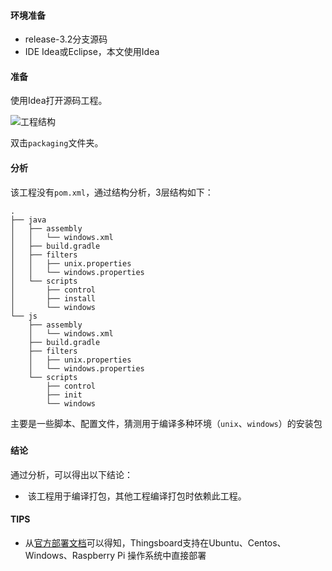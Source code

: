 #### 环境准备

- release-3.2分支源码
- IDE Idea或Eclipse，本文使用Idea


#### 准备

使用Idea打开源码工程。

![工程结构](../../image/工程结构.png)

双击`packaging`文件夹。

#### 分析
该工程没有`pom.xml`，通过结构分析，3层结构如下：

```
.
├── java
│   ├── assembly
│   │   └── windows.xml
│   ├── build.gradle
│   ├── filters
│   │   ├── unix.properties
│   │   └── windows.properties
│   └── scripts
│       ├── control
│       ├── install
│       └── windows
└── js
    ├── assembly
    │   └── windows.xml
    ├── build.gradle
    ├── filters
    │   ├── unix.properties
    │   └── windows.properties
    └── scripts
        ├── control
        ├── init
        └── windows
```

主要是一些脚本、配置文件，猜测用于编译多种环境（`unix`、`windows`）的安装包

##### 

#### 结论
通过分析，可以得出以下结论：

-  该工程用于编译打包，其他工程编译打包时依赖此工程。

#### TIPS

- 从[官方部署文档](https://thingsboard.io/docs/user-guide/install/installation-options/)可以得知，Thingsboard支持在Ubuntu、Centos、Windows、Raspberry Pi 操作系统中直接部署